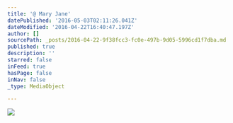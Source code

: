 ```yaml
---
title: '@ Mary Jane'
datePublished: '2016-05-03T02:11:26.041Z'
dateModified: '2016-04-22T16:40:47.197Z'
author: []
sourcePath: _posts/2016-04-22-9f38fcc3-fc0e-497b-9d05-5996cd1f7dba.md
published: true
description: ''
starred: false
inFeed: true
hasPage: false
inNav: false
_type: MediaObject

---
```

![](https://the-grid-user-content.s3-us-west-2.amazonaws.com/01dc06cf-c129-4c46-a807-a22d099e16ab.jpg)